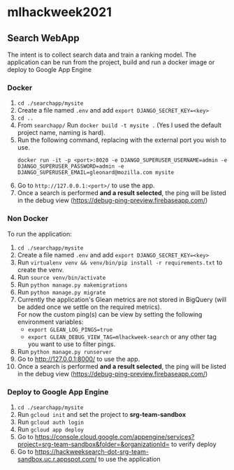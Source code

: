 # mlhackweek2021

## Search WebApp
The intent is to collect search data and train a ranking model.
The application can be run from the project, build and run a docker image or deploy to Google App Engine
### Docker
1. `cd ./searchapp/mysite`
2. Create a file named `.env` and add `export DJANGO_SECRET_KEY=<key>`
3. `cd ..`
4. From `searchapp/` Run `docker build -t mysite .` (Yes I used the default project name, naming is hard).
5. Run the following command, replacing <port> with the external port you wish to use.
   ```
   docker run -it -p <port>:8020 -e DJANGO_SUPERUSER_USERNAME=admin -e DJANGO_SUPERUSER_PASSWORD=admin -e DJANGO_SUPERUSER_EMAIL=gleonard@mozilla.com mysite
   ```
6. Go to `http://127.0.0.1:<port>/` to use the app.
7. Once a search is performed **and a result selected**, the ping will be listed in the debug view (https://debug-ping-preview.firebaseapp.com/)

### Non Docker
To run the application:
1. `cd ./searchapp/mysite`
2. Create a file named `.env` and add `export DJANGO_SECRET_KEY=<key>`
3. Run `virtualenv venv && venv/bin/pip install -r requirements.txt` to create the venv.
4. Run `source venv/bin/activate`
5. Run `python manage.py makemigrations`
6. Run `python manage.py migrate`
7. Currently the application's Glean metrics are not stored in BigQuery (will be added once we settle on the required metrics).  
   For now the custom ping(s) can be view by setting the following environment variables:
   - `export GLEAN_LOG_PINGS=true`
   - `export GLEAN_DEBUG_VIEW_TAG=mlhackweek-search` or any other tag you want to use to filter pings.
8. Run `python manage.py runserver`
9. Go to http://127.0.0.1:8000/ to use the app.
10. Once a search is performed **and a result selected**, the ping will be listed in the debug view (https://debug-ping-preview.firebaseapp.com/)

### Deploy to Google App Engine
1. `cd ./searchapp/mysite`
2. Run `gcloud init` and set the project to **srg-team-sandbox**
3. Run `gcloud auth login`
4. Run `gcloud app deploy`
5. Go to https://console.cloud.google.com/appengine/services?project=srg-team-sandbox&folder=&organizationId= to verify deploy
6. Go to https://hackweeksearch-dot-srg-team-sandbox.uc.r.appspot.com/ to use the application
